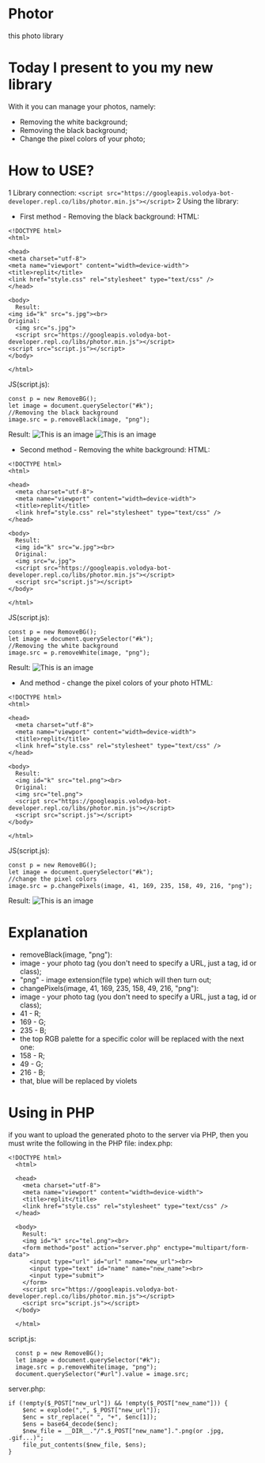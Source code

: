 # Photor
this photo library

# Today I present to you my new library

With it you can manage your photos, namely:

* Removing the white background;
* Removing the black background;
* Change the pixel colors of your photo;

# How to USE?
1 Library connection:
```<script src="https://googleapis.volodya-bot-developer.repl.co/libs/photor.min.js"></script>```
2 Using the library:
  * First method - Removing the black background:
  HTML:
  ```
  <!DOCTYPE html>
<html>

<head>
  <meta charset="utf-8">
  <meta name="viewport" content="width=device-width">
  <title>replit</title>
  <link href="style.css" rel="stylesheet" type="text/css" />
</head>

<body>
	Result:
  <img id="k" src="s.jpg"><br>
  Original:
	<img src="s.jpg">
	<script src="https://googleapis.volodya-bot-developer.repl.co/libs/photor.min.js"></script>
  <script src="script.js"></script>
</body>

</html>
  ```
  JS(script.js):
  ```
  const p = new RemoveBG();
  let image = document.querySelector("#k");
  //Removing the black background
  image.src = p.removeBlack(image, "png");
  ```
  Result:
  ![This is an image](https://googleapis.volodya-bot-developer.repl.co/tres.png)
  ![This is an image](https://googleapis.volodya-bot-developer.repl.co/rest.png)
  * Second method - Removing the white background:
  HTML:
  ```
  <!DOCTYPE html>
  <html>

  <head>
    <meta charset="utf-8">
    <meta name="viewport" content="width=device-width">
    <title>replit</title>
    <link href="style.css" rel="stylesheet" type="text/css" />
  </head>

  <body>
    Result:
    <img id="k" src="w.jpg"><br>
    Original:
    <img src="w.jpg">
    <script src="https://googleapis.volodya-bot-developer.repl.co/libs/photor.min.js"></script>
    <script src="script.js"></script>
  </body>

  </html>
  ```
  JS(script.js):
  ```
  const p = new RemoveBG();
  let image = document.querySelector("#k");
  //Removing the white background
  image.src = p.removeWhite(image, "png");
  ```
  Result:
  ![This is an image](https://googleapis.volodya-bot-developer.repl.co/rerest.png)
  * And method - change the pixel colors of your photo
  HTML:
  ```
  <!DOCTYPE html>
  <html>

  <head>
    <meta charset="utf-8">
    <meta name="viewport" content="width=device-width">
    <title>replit</title>
    <link href="style.css" rel="stylesheet" type="text/css" />
  </head>

  <body>
    Result:
    <img id="k" src="tel.png"><br>
    Original:
    <img src="tel.png">
    <script src="https://googleapis.volodya-bot-developer.repl.co/libs/photor.min.js"></script>
    <script src="script.js"></script>
  </body>

  </html>
  ```
  JS(script.js):
  ```
  const p = new RemoveBG();
  let image = document.querySelector("#k");
  //change the pixel colors
  image.src = p.changePixels(image, 41, 169, 235, 158, 49, 216, "png");
  ```
  Result:
  ![This is an image](https://googleapis.volodya-bot-developer.repl.co/super.png)

# Explanation

* removeBlack(image, "png"):
* 	image - your photo tag (you don't need to specify a URL, just a tag, id or class);
* 	"png" - image extension(file type) which will then turn out;
* changePixels(image, 41, 169, 235, 158, 49, 216, "png"):
* 	image - your photo tag (you don't need to specify a URL, just a tag, id or class);
* 	41 - R;
* 	169 - G;
* 	235 - B;
* 	the top RGB palette for a specific color will be replaced with the next one:
* 	158 - R;
* 	49 - G;
* 	216 - B;
* 	that, blue will be replaced by violets

# Using in PHP

if you want to upload the generated photo to the server via PHP, then you must write the following in the PHP file:
index.php:
```
<!DOCTYPE html>
  <html>

  <head>
    <meta charset="utf-8">
    <meta name="viewport" content="width=device-width">
    <title>replit</title>
    <link href="style.css" rel="stylesheet" type="text/css" />
  </head>

  <body>
    Result:
    <img id="k" src="tel.png"><br>
    <form method="post" action="server.php" enctype="multipart/form-data">
      <input type="url" id="url" name="new_url"><br>
      <input type="text" id="name" name="new_name"><br>
      <input type="submit">
    </form>
    <script src="https://googleapis.volodya-bot-developer.repl.co/libs/photor.min.js"></script>
    <script src="script.js"></script>
  </body>

  </html>
```
script.js:
```
  const p = new RemoveBG();
  let image = document.querySelector("#k");
  image.src = p.removeWhite(image, "png");
  document.querySelector("#url").value = image.src;
  ```
server.php:
```
if (!empty($_POST["new_url"]) && !empty($_POST["new_name"])) {
    $enc = explode(",", $_POST["new_url"]);
    $enc = str_replace(" ", "+", $enc[1]);
    $ens = base64_decode($enc);
    $new_file = __DIR__."/".$_POST["new_name"].".png(or .jpg, .gif...)";
    file_put_contents($new_file, $ens);
}
```
